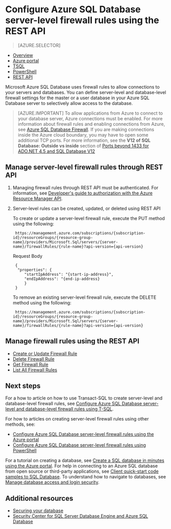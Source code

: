 <properties
	pageTitle="Azure SQL Database server-level firewall rules using the REST API | Microsoft Azure"
	description="Learn how to configure the firewall for IP addresses that access Azure SQL databases."
	services="sql-database"
	documentationCenter=""
	authors="stevestein"
	manager="jhubbard"
	editor=""/>


<tags
	ms.service="sql-database"
	ms.workload="data-management"
	ms.tgt_pltfrm="na"
	ms.devlang="dotnet"
	ms.topic="article" 
	ms.date="08/09/2016"
	ms.author="sstein"/>


#  Configure Azure SQL Database server-level firewall rules using the REST API


> [AZURE.SELECTOR]
- [Overview](sql-database-firewall-configure.md)
- [Azure portal](sql-database-configure-firewall-settings.md)
- [TSQL](sql-database-configure-firewall-settings-tsql.md)
- [PowerShell](sql-database-configure-firewall-settings-powershell.md)
- [REST API](sql-database-configure-firewall-settings-rest.md)


Microsoft Azure SQL Database uses firewall rules to allow connections to your servers and databases. You can define server-level and database-level firewall settings for the master or a user database in your Azure SQL Database server to selectively allow access to the database.

> [AZURE.IMPORTANT] To allow applications from Azure to connect to your database server, Azure connections must be enabled. For more information about firewall rules and enabling connections from Azure, see [Azure SQL Database Firewall](sql-database-firewall-configure.md). If you are making connections inside the Azure cloud boundary, you may have to open some additional TCP ports. For more information, see the **V12 of SQL Database: Outside vs inside** section of [Ports beyond 1433 for ADO.NET 4.5 and SQL Database V12](sql-database-develop-direct-route-ports-adonet-v12.md)


## Manage server-level firewall rules through REST API
1. Managing firewall rules through REST API must be authenticated. For information, see [Developer's guide to authorization with the Azure Resource Manager API](../resource-manager-api-authentication.md).
2. Server-level rules can be created, updated, or deleted using REST API

	To create or update a server-level firewall rule, execute the PUT method using the following:
 
		https://management.azure.com/subscriptions/{subscription-id}/resourceGroups/{resource-group-name}/providers/Microsoft.Sql/servers/{server-name}/firewallRules/{rule-name}?api-version={api-version}
	
	Request Body

		{
         "properties": { 
            "startIpAddress": "{start-ip-address}", 
            "endIpAddress": "{end-ip-address}
            }
        } 
 

	To remove an existing server-level firewall rule, execute the DELETE method using the following:
	 
		https://management.azure.com/subscriptions/{subscription-id}/resourceGroups/{resource-group-name}/providers/Microsoft.Sql/servers/{server-name}/firewallRules/{rule-name}?api-version={api-version}


## Manage firewall rules using the REST API

* [Create or Update Firewall Rule](https://msdn.microsoft.com/library/azure/mt445501.aspx)
* [Delete Firewall Rule](https://msdn.microsoft.com/library/azure/mt445502.aspx)
* [Get Firewall Rule](https://msdn.microsoft.com/library/azure/mt445503.aspx)
* [List All Firewall Rules](https://msdn.microsoft.com/library/azure/mt604478.aspx)
 
## Next steps

For a how to article on how to use Transact-SQL to create server-level and database-level firewall rules, see [Configure Azure SQL Database server-level and database-level firewall rules using T-SQL](sql-database-configure-firewall-settings-tsql.md). 

For how to articles on creating server-level firewall rules using other methods, see: 

- [Configure Azure SQL Database server-level firewall rules using the Azure portal](sql-database-configure-firewall-settings.md)
- [Configure Azure SQL Database server-level firewall rules using PowerShell](sql-database-configure-firewall-settings-powershell.md)

For a tutorial on creating a database, see [Create a SQL database in minutes using the Azure portal](sql-database-get-started.md).
For help in connecting to an Azure SQL database from open source or third-party applications, see [Client quick-start code samples to SQL Database](https://msdn.microsoft.com/library/azure/ee336282.aspx).
To understand how to navigate to databases, see [Manage database access and login security](https://msdn.microsoft.com/library/azure/ee336235.aspx).


## Additional resources

- [Securing your database](sql-database-security.md)
- [Security Center for SQL Server Database Engine and Azure SQL Database](https://msdn.microsoft.com/library/bb510589)

<!--Image references-->
[1]: ./media/sql-database-configure-firewall-settings/AzurePortalBrowseForFirewall.png
[2]: ./media/sql-database-configure-firewall-settings/AzurePortalFirewallSettings.png
<!--anchors-->

 
